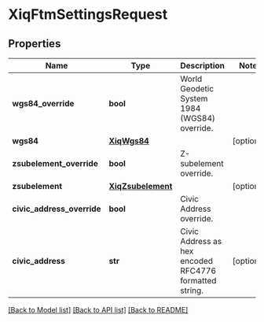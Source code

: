 # XiqFtmSettingsRequest

## Properties
Name | Type | Description | Notes
------------ | ------------- | ------------- | -------------
**wgs84_override** | **bool** | World Geodetic System 1984 (WGS84) override. | 
**wgs84** | [**XiqWgs84**](XiqWgs84.md) |  | [optional] 
**zsubelement_override** | **bool** | Z-subelement override. | 
**zsubelement** | [**XiqZsubelement**](XiqZsubelement.md) |  | [optional] 
**civic_address_override** | **bool** | Civic Address override. | 
**civic_address** | **str** | Civic Address as hex encoded RFC4776 formatted string. | [optional] 

[[Back to Model list]](../README.md#documentation-for-models) [[Back to API list]](../README.md#documentation-for-api-endpoints) [[Back to README]](../README.md)



